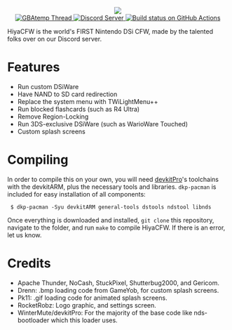 <p align="center">
  <img src="https://github.com/RocketRobz/hiyaCFW/blob/master/logo/logo.png"><br>
  <a href="https://gbatemp.net/threads/release-hiyacfw-worlds-first-nintendo-dsi-cfw.502631/">
   <img src="https://img.shields.io/badge/GBAtemp-Thread-blue.svg" alt="GBAtemp Thread">
  </a>
  <a href="https://discord.gg/yD3spjv">
   <img src="https://img.shields.io/badge/Discord%20Server-%23other--nds--homebrew-green.svg" alt="Discord Server">
  </a>
  <a href="https://github.com/RocketRobz/hiyaCFW/actions?query=workflow%3A%22Build+hiyaCFW%22">
    <img src="https://github.com/RocketRobz/hiyaCFW/workflows/Build%20hiyaCFW/badge.svg" alt="Build status on GitHub Actions">
  </a>
</p>

HiyaCFW is the world's FIRST Nintendo DSi CFW, made by the talented folks over on our Discord server.

# Features

- Run custom DSiWare
- Have NAND to SD card redirection
- Replace the system menu with TWiLightMenu++
- Run blocked flashcards (such as R4 Ultra)
- Remove Region-Locking
- Run 3DS-exclusive DSiWare (such as WarioWare Touched)
- Custom splash screens

# Compiling

In order to compile this on your own, you will need [devkitPro](https://devkitpro.org/)'s toolchains with the devkitARM, plus the necessary tools and libraries. `dkp-pacman` is included for easy installation of all components:

```
 $ dkp-pacman -Syu devkitARM general-tools dstools ndstool libnds
```

Once everything is downloaded and installed, `git clone` this repository, navigate to the folder, and run `make` to compile HiyaCFW. If there is an error, let us know.

# Credits
- Apache Thunder, NoCash, StuckPixel, Shutterbug2000, and Gericom.
- Drenn: .bmp loading code from GameYob, for custom splash screens.
- Pk11: .gif loading code for animated splash screens.
- RocketRobz: Logo graphic, and settings screen.
- WinterMute/devkitPro: For the majority of the base code like nds-bootloader which this loader uses.
